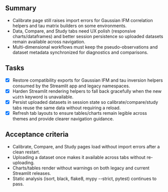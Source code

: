 ## Summary
- Calibrate page still raises import errors for Gaussian IFM correlation helpers and tau matrix builders on some environments.
- Data, Compare, and Study tabs need UX polish (responsive charts/dataframes) and better session persistence so uploaded datasets remain available across navigation.
- Multi-dimensional workflows must keep the pseudo-observations and dataset metadata synchronized for diagnostics and comparisons.

## Tasks
- [x] Restore compatibility exports for Gaussian IFM and tau inversion helpers consumed by the Streamlit app and legacy namespaces.
- [x] Harden Streamlit rendering helpers to fall back gracefully when the new `width` keyword is unavailable.
- [x] Persist uploaded datasets in session state so calibrate/compare/study tabs reuse the same data without requiring a reload.
- [x] Refresh tab layouts to ensure tables/charts remain legible across themes and provide clearer navigation guidance.

## Acceptance criteria
- Calibrate, Compare, and Study pages load without import errors after a clean restart.
- Uploading a dataset once makes it available across tabs without re-uploading.
- Charts/tables render without warnings on both legacy and current Streamlit releases.
- Static analysis (isort, black, flake8, mypy --strict, pytest) continues to pass.
